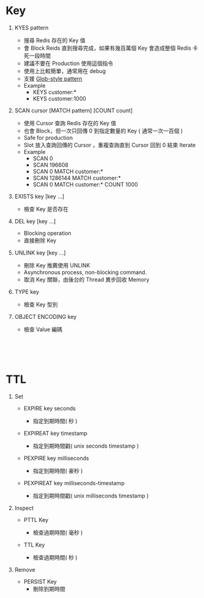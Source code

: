 # Key

1. KYES pattern
    - 搜尋 Redis 存在的 Key 值
    - 會 Block Reids 直到搜尋完成，如果有幾百萬個 Key 會造成整個 Redis 卡死一段時間
    - 建議不要在 Production 使用這個指令
    - 使用上比較簡單，通常用在 debug
    - 支援 [Glob-style pattern](https://en.wikipedia.org/wiki/Glob_(programming))
    - Example
        - KEYS customer:*
        - KEYS customer:1000

2. SCAN cursor [MATCH pattern] [COUNT count]
    - 使用 Cursor 查詢 Redis 存在的 Key 值
    - 也會 Block，但一次只回傳 0 到指定數量的 Key ( 通常一次一百個 )
    - Safe for production
    - Slot 放入查詢回傳的 Cursor ，重複查詢直到 Cursor 回到 0 結束 Iterate
    - Example
        - SCAN 0
        - SCAN 196608
        - SCAN 0 MATCH customer:*
        - SCAN 1286144 MATCH customer:*
        - SCAN 0 MATCH customer:* COUNT 1000

3. EXISTS key [key ...]
    - 檢查 Key 是否存在

4. DEL key [key ...]
    - Blocking operation
    - 直接刪除 Key

5. UNLINK key [key ...]
    - 刪除 Key 推薦使用 UNLINK
    - Asynchronous process, non-blocking command.
    - 取消 Key 關聯，由後台的 Thread 異步回收 Memory

6. TYPE key
    - 檢查 Key 型別

7. OBJECT ENCODING key
    - 檢查 Value 編碼

<br>
<br>
<br>

# TTL

1. Set
    - EXPIRE key seconds
        - 指定到期時間( 秒 )

    - EXPIREAT key timestamp
        - 指定到期時間戳( unix seconds timestamp )

    - PEXPIRE key milliseconds
        - 指定到期時間( 豪秒 )

    - PEXPIREAT key milliseconds-timestamp
        - 指定到期時間戳( unix milliseconds timestamp )

2. Inspect
    - PTTL Key
        - 檢查過期時間( 毫秒 )

    - TTL Key
        - 檢查過期時間( 秒 )

3. Remove
    - PERSIST Key
        - 刪除到期時間